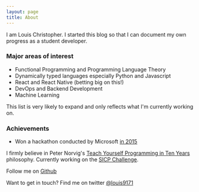 ```yaml
---
layout: page
title: About
---
```


I am Louis Christopher. I started this blog so that I can document my own progress as a student developer.

### Major areas of interest

* Functional Programming and Programming Language Theory
* Dynamically typed languages especially Python and Javascript
* React and React Native (betting big on this!)
* DevOps and Backend Development
* Machine Learning

This list is very likely to expand and only reflects what I'm currently working on.

### Achievements

* Won a hackathon conducted by Microsoft [in 2015](https://i.imgur.com/BbFS9pS.jpg)

I firmly believe in Peter Norvig's [Teach Yourself Programming in Ten Years](http://norvig.com/21-days.html) philosophy.
Currently working on the [SICP Challenge](https://louischristopher.me/sicp-challenge).

Follow me on [Github](https://github.com/louis9171)

Want to get in touch? Find me on twitter [@louis9171](https://twitter.com/louis9171)
